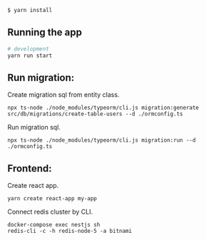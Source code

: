

```bash
$ yarn install
```

## Running the app

```bash
# development
yarn run start
```

## Run migration:
Create migration sql from entity class.

```
npx ts-node ./node_modules/typeorm/cli.js migration:generate src/db/migrations/create-table-users --d ./ormconfig.ts
```

Run migration sql.

```
npx ts-node ./node_modules/typeorm/cli.js migration:run --d ./ormconfig.ts
```

## Frontend:

Create react app.

```
yarn create react-app my-app
```

Connect redis cluster by CLI.

```
docker-compose exec nestjs sh
redis-cli -c -h redis-node-5 -a bitnami
```
